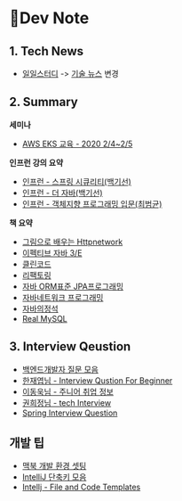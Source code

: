 # 📕Dev Note



## 1. Tech News

-   [일일스터디](./news/dailyStudy.md) -> [기술 뉴스](./news/TechNews.md) 변경



## 2. Summary

**세미나** 

-   [AWS EKS 교육 - 2020 2/4~2/5](./seminar/aws-container.md)

    

**인프런 강의 요약**

-   [인프런 - 스프링 시큐리티(백기선)](./lecture/spring-security.md)
-   [인프런 - 더 자바(백기선)](./lecture/java-bytecode.md)
-   [인프런 - 객체지향 프로그래밍 입문(최범균)](./lecture/oop-beginner-inflearn.md)



**책 요약**

-   [그림으로 배우는 Httpnetwork](./book/http-network-basic.md)
-   [이펙티브 자바 3/E](./book/effective-java.md)
-   [클린코드](./book/cleancode.md)
-   [리팩토링](./book/refactoring.md)
-   [자바 ORM표준 JPA프로그래밍](./book/jpa.md)
-   [자바네트워크 프로그래밍](./book/java-network-programming.md)
-   [자바의정석](./book/java-basic.md)
-   [Real MySQL](./book/real-mysql.md)



## 3. Interview Qeustion

-   [백엔드개발자 질문 모음](./interview/interview.md)
-   [한재엽님 - Interview Qustion For Beginner](https://github.com/JaeYeopHan/Interview_Question_for_Beginner)
-   [이동욱님 - 주니어 취업 정보](https://github.com/jojoldu/junior-recruit-scheduler)
-   [권희정님 - tech Interview](https://github.com/WeareSoft/tech-interview)
-   [Spring Interview Question](https://www.journaldev.com/2696/spring-interview-questions-and-answers)



## 개발 팁

-   [맥북 개발 환경 셋팅](./other/setup.md)
-   [IntelliJ 단축키 모음](https://medium.com/@umanking/%EC%9D%B8%ED%85%94%EB%A6%ACj-%EC%82%AC%EC%9A%A9%EB%B2%95-a44543666893)
-   [Intellj - File and Code Templates](./other/file-and-codetemplate.md)

